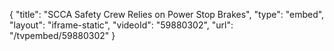 {
    "title": "SCCA Safety Crew Relies on Power Stop Brakes",
    "type": "embed",
    "layout": "iframe-static",
    "videoId": "59880302",
    "url": "\/tvpembed\/59880302"
}